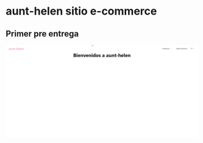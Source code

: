 # aunt-helen sitio e-commerce

## Primer pre entrega

![website](https://raw.githubusercontent.com/ckonata/PreEntrega1-Ziemba/master/readme-files/PrimeraPreEntrega.png)
